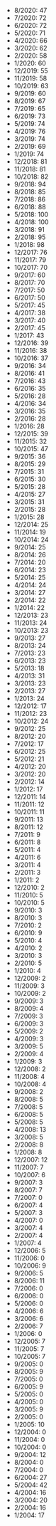 *  8/2020: 47
*  7/2020: 72
*  6/2020: 72
*  5/2020: 71
*  4/2020: 66
*  3/2020: 62
*  2/2020: 58
*  1/2020: 60
*  12/2019: 55
*  11/2019: 58
*  10/2019: 63
*  9/2019: 60
*  8/2019: 67
*  7/2019: 65
*  6/2019: 73
*  5/2019: 74
*  4/2019: 76
*  3/2019: 74
*  2/2019: 69
*  1/2019: 74
*  12/2018: 81
*  11/2018: 81
*  10/2018: 82
*  9/2018: 94
*  8/2018: 85
*  7/2018: 86
*  6/2018: 88
*  5/2018: 100
*  4/2018: 100
*  3/2018: 91
*  2/2018: 95
*  1/2018: 98
*  12/2017: 76
*  11/2017: 79
*  10/2017: 70
*  9/2017: 60
*  8/2017: 70
*  7/2017: 50
*  6/2017: 50
*  5/2017: 45
*  4/2017: 38
*  3/2017: 40
*  2/2017: 45
*  1/2017: 43
*  12/2016: 39
*  11/2016: 38
*  10/2016: 37
*  9/2016: 34
*  8/2016: 41
*  7/2016: 43
*  6/2016: 35
*  5/2016: 28
*  4/2016: 34
*  3/2016: 35
*  2/2016: 28
*  1/2016: 28
*  12/2015: 39
*  11/2015: 32
*  10/2015: 47
*  9/2015: 36
*  8/2015: 29
*  7/2015: 31
*  6/2015: 30
*  5/2015: 28
*  4/2015: 27
*  3/2015: 31
*  2/2015: 28
*  1/2015: 28
*  12/2014: 25
*  11/2014: 19
*  10/2014: 24
*  9/2014: 25
*  8/2014: 26
*  7/2014: 20
*  6/2014: 23
*  5/2014: 25
*  4/2014: 24
*  3/2014: 27
*  2/2014: 22
*  1/2014: 22
*  12/2013: 23
*  11/2013: 24
*  10/2013: 23
*  9/2013: 27
*  8/2013: 24
*  7/2013: 23
*  6/2013: 23
*  5/2013: 18
*  4/2013: 31
*  3/2013: 23
*  2/2013: 27
*  1/2013: 24
*  12/2012: 17
*  11/2012: 23
*  10/2012: 24
*  9/2012: 25
*  8/2012: 20
*  7/2012: 17
*  6/2012: 25
*  5/2012: 21
*  4/2012: 20
*  3/2012: 20
*  2/2012: 14
*  1/2012: 17
*  12/2011: 14
*  11/2011: 12
*  10/2011: 11
*  9/2011: 13
*  8/2011: 12
*  7/2011: 9
*  6/2011: 8
*  5/2011: 4
*  4/2011: 6
*  3/2011: 4
*  2/2011: 3
*  1/2011: 2
*  12/2010: 2
*  11/2010: 5
*  10/2010: 5
*  9/2010: 3
*  8/2010: 3
*  7/2010: 2
*  6/2010: 9
*  5/2010: 4
*  4/2010: 2
*  3/2010: 3
*  2/2010: 5
*  1/2010: 4
*  12/2009: 2
*  11/2009: 3
*  10/2009: 2
*  9/2009: 3
*  8/2009: 4
*  7/2009: 3
*  6/2009: 3
*  5/2009: 2
*  4/2009: 3
*  3/2009: 5
*  2/2009: 4
*  1/2009: 3
*  12/2008: 2
*  11/2008: 4
*  10/2008: 4
*  9/2008: 2
*  8/2008: 5
*  7/2008: 5
*  6/2008: 5
*  5/2008: 5
*  4/2008: 13
*  3/2008: 5
*  2/2008: 8
*  1/2008: 8
*  12/2007: 12
*  11/2007: 7
*  10/2007: 6
*  9/2007: 3
*  8/2007: 7
*  7/2007: 0
*  6/2007: 4
*  5/2007: 3
*  4/2007: 0
*  3/2007: 4
*  2/2007: 4
*  1/2007: 4
*  12/2006: 5
*  11/2006: 0
*  10/2006: 9
*  9/2006: 5
*  8/2006: 11
*  7/2006: 0
*  6/2006: 0
*  5/2006: 0
*  4/2006: 6
*  3/2006: 6
*  2/2006: 7
*  1/2006: 0
*  12/2005: 7
*  11/2005: 7
*  10/2005: 7
*  9/2005: 0
*  8/2005: 9
*  7/2005: 0
*  6/2005: 9
*  5/2005: 0
*  4/2005: 0
*  3/2005: 9
*  2/2005: 0
*  1/2005: 10
*  12/2004: 0
*  11/2004: 0
*  10/2004: 0
*  9/2004: 12
*  8/2004: 0
*  7/2004: 0
*  6/2004: 27
*  5/2004: 42
*  4/2004: 16
*  3/2004: 20
*  2/2004: 16
*  1/2004: 17